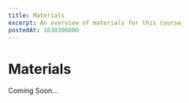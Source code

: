 ```yaml
---
title: Materials
excerpt: An overview of materials for this course
postedAt: 1630306800
---
```


# Materials

Coming Soon...
